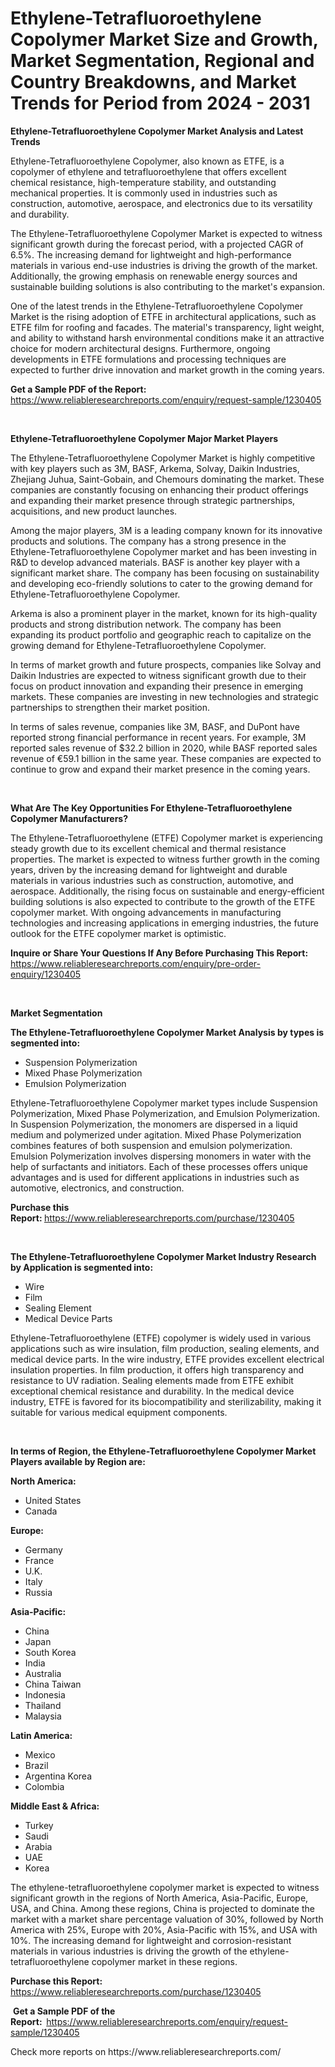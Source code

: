 <p><h1>Ethylene-Tetrafluoroethylene Copolymer Market Size and Growth, Market Segmentation, Regional and Country Breakdowns, and Market Trends for Period from 2024 -  2031</h1></p><p><strong>Ethylene-Tetrafluoroethylene Copolymer Market Analysis and Latest Trends</strong></p>
<p><p>Ethylene-Tetrafluoroethylene Copolymer, also known as ETFE, is a copolymer of ethylene and tetrafluoroethylene that offers excellent chemical resistance, high-temperature stability, and outstanding mechanical properties. It is commonly used in industries such as construction, automotive, aerospace, and electronics due to its versatility and durability.</p><p>The Ethylene-Tetrafluoroethylene Copolymer Market is expected to witness significant growth during the forecast period, with a projected CAGR of 6.5%. The increasing demand for lightweight and high-performance materials in various end-use industries is driving the growth of the market. Additionally, the growing emphasis on renewable energy sources and sustainable building solutions is also contributing to the market's expansion.</p><p>One of the latest trends in the Ethylene-Tetrafluoroethylene Copolymer Market is the rising adoption of ETFE in architectural applications, such as ETFE film for roofing and facades. The material's transparency, light weight, and ability to withstand harsh environmental conditions make it an attractive choice for modern architectural designs. Furthermore, ongoing developments in ETFE formulations and processing techniques are expected to further drive innovation and market growth in the coming years.</p></p>
<p><strong>Get a Sample PDF of the Report:&nbsp;</strong> <a href="https://www.reliableresearchreports.com/enquiry/request-sample/1230405">https://www.reliableresearchreports.com/enquiry/request-sample/1230405</a></p>
<p>&nbsp;</p>
<p><strong>Ethylene-Tetrafluoroethylene Copolymer Major Market Players</strong></p>
<p><p>The Ethylene-Tetrafluoroethylene Copolymer Market is highly competitive with key players such as 3M, BASF, Arkema, Solvay, Daikin Industries, Zhejiang Juhua, Saint-Gobain, and Chemours dominating the market. These companies are constantly focusing on enhancing their product offerings and expanding their market presence through strategic partnerships, acquisitions, and new product launches.</p><p>Among the major players, 3M is a leading company known for its innovative products and solutions. The company has a strong presence in the Ethylene-Tetrafluoroethylene Copolymer market and has been investing in R&D to develop advanced materials. BASF is another key player with a significant market share. The company has been focusing on sustainability and developing eco-friendly solutions to cater to the growing demand for Ethylene-Tetrafluoroethylene Copolymer.</p><p>Arkema is also a prominent player in the market, known for its high-quality products and strong distribution network. The company has been expanding its product portfolio and geographic reach to capitalize on the growing demand for Ethylene-Tetrafluoroethylene Copolymer.</p><p>In terms of market growth and future prospects, companies like Solvay and Daikin Industries are expected to witness significant growth due to their focus on product innovation and expanding their presence in emerging markets. These companies are investing in new technologies and strategic partnerships to strengthen their market position.</p><p>In terms of sales revenue, companies like 3M, BASF, and DuPont have reported strong financial performance in recent years. For example, 3M reported sales revenue of $32.2 billion in 2020, while BASF reported sales revenue of €59.1 billion in the same year. These companies are expected to continue to grow and expand their market presence in the coming years.</p></p>
<p>&nbsp;</p>
<p><strong>What Are The Key Opportunities For Ethylene-Tetrafluoroethylene Copolymer Manufacturers?</strong></p>
<p><p>The Ethylene-Tetrafluoroethylene (ETFE) Copolymer market is experiencing steady growth due to its excellent chemical and thermal resistance properties. The market is expected to witness further growth in the coming years, driven by the increasing demand for lightweight and durable materials in various industries such as construction, automotive, and aerospace. Additionally, the rising focus on sustainable and energy-efficient building solutions is also expected to contribute to the growth of the ETFE copolymer market. With ongoing advancements in manufacturing technologies and increasing applications in emerging industries, the future outlook for the ETFE copolymer market is optimistic.</p></p>
<p><strong>Inquire or Share Your Questions If Any Before Purchasing This Report:</strong> <a href="https://www.reliableresearchreports.com/enquiry/pre-order-enquiry/1230405">https://www.reliableresearchreports.com/enquiry/pre-order-enquiry/1230405</a></p>
<p>&nbsp;</p>
<p><strong>Market Segmentation</strong></p>
<p><strong>The Ethylene-Tetrafluoroethylene Copolymer Market Analysis by types is segmented into:</strong></p>
<p><ul><li>Suspension Polymerization</li><li>Mixed Phase Polymerization</li><li>Emulsion Polymerization</li></ul></p>
<p><p>Ethylene-Tetrafluoroethylene Copolymer market types include Suspension Polymerization, Mixed Phase Polymerization, and Emulsion Polymerization. In Suspension Polymerization, the monomers are dispersed in a liquid medium and polymerized under agitation. Mixed Phase Polymerization combines features of both suspension and emulsion polymerization. Emulsion Polymerization involves dispersing monomers in water with the help of surfactants and initiators. Each of these processes offers unique advantages and is used for different applications in industries such as automotive, electronics, and construction.</p></p>
<p><strong>Purchase this Report:&nbsp;</strong><a href="https://www.reliableresearchreports.com/purchase/1230405">https://www.reliableresearchreports.com/purchase/1230405</a></p>
<p>&nbsp;</p>
<p><strong>The Ethylene-Tetrafluoroethylene Copolymer Market Industry Research by Application is segmented into:</strong></p>
<p><ul><li>Wire</li><li>Film</li><li>Sealing Element</li><li>Medical Device Parts</li></ul></p>
<p><p>Ethylene-Tetrafluoroethylene (ETFE) copolymer is widely used in various applications such as wire insulation, film production, sealing elements, and medical device parts. In the wire industry, ETFE provides excellent electrical insulation properties. In film production, it offers high transparency and resistance to UV radiation. Sealing elements made from ETFE exhibit exceptional chemical resistance and durability. In the medical device industry, ETFE is favored for its biocompatibility and sterilizability, making it suitable for various medical equipment components.</p></p>
<p>&nbsp;</p>
<p><strong>In terms of Region, the Ethylene-Tetrafluoroethylene Copolymer Market Players available by Region are:</strong></p>
<p>
    <p> <strong> North America: </strong>
        <ul>
            <li>United States</li>
            <li>Canada</li>
        </ul>
        </p> 
    <p> <strong> Europe: </strong>
        <ul>
            <li>Germany</li>
            <li>France</li>
            <li>U.K.</li>
            <li>Italy</li>
            <li>Russia</li>
        </ul>
        </p> 
    <p> <strong> Asia-Pacific: </strong>
        <ul>
            <li>China</li>
            <li>Japan</li>
            <li>South Korea</li>
            <li>India</li>
            <li>Australia</li>
            <li>China Taiwan</li>
            <li>Indonesia</li>
            <li>Thailand</li>
            <li>Malaysia</li>
        </ul>
        </p> 
    <p> <strong> Latin America: </strong>
        <ul>
            <li>Mexico</li>
            <li>Brazil</li>
            <li>Argentina Korea</li>
            <li>Colombia</li>
        </ul>
        </p> 
    <p> <strong> Middle East & Africa: </strong>
        <ul>
            <li>Turkey</li>
            <li>Saudi</li>
            <li>Arabia</li>
            <li>UAE</li>
            <li>Korea</li>
        </ul>
    </p>
    </p>
<p><p>The ethylene-tetrafluoroethylene copolymer market is expected to witness significant growth in the regions of North America, Asia-Pacific, Europe, USA, and China. Among these regions, China is projected to dominate the market with a market share percentage valuation of 30%, followed by North America with 25%, Europe with 20%, Asia-Pacific with 15%, and USA with 10%. The increasing demand for lightweight and corrosion-resistant materials in various industries is driving the growth of the ethylene-tetrafluoroethylene copolymer market in these regions.</p></p>
<p><strong>Purchase this Report: </strong><a href="https://www.reliableresearchreports.com/purchase/1230405">https://www.reliableresearchreports.com/purchase/1230405</a></p>
<p>&nbsp;<strong>Get a Sample PDF of the Report:&nbsp;&nbsp;</strong><a href="https://www.reliableresearchreports.com/enquiry/request-sample/1230405">https://www.reliableresearchreports.com/enquiry/request-sample/1230405</a></p>
<p><strong></strong></p>
<p>Check more reports on https://www.reliableresearchreports.com/</p>